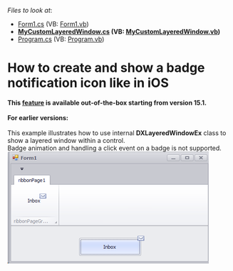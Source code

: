 <!-- default file list -->
*Files to look at*:

* [Form1.cs](./CS/Form1.cs) (VB: [Form1.vb](./VB/Form1.vb))
* **[MyCustomLayeredWindow.cs](./CS/MyCustomLayeredWindow.cs) (VB: [MyCustomLayeredWindow.vb](./VB/MyCustomLayeredWindow.vb))**
* [Program.cs](./CS/Program.cs) (VB: [Program.vb](./VB/Program.vb))
<!-- default file list end -->
# How to create and show a badge notification icon like in iOS


<strong>This <a href="https://documentation.devexpress.com/#WindowsForms/clsDevExpressUtilsVisualEffectsAdornerUIManagertopic">feature</a> is a</strong><strong>vailab</strong><strong>l</strong><strong>e</strong><strong> out-of-the-box</strong><strong> starting from version 15.1</strong><strong>. <br></strong><br><strong>For earlier versions:</strong><br><br>This example illustrates how to use internal <strong>DXLayeredWindowEx</strong> class to show a layered window within a control. <br>Badge animation and handling a click event on a badge is not supported.<br><img src="https://raw.githubusercontent.com/DevExpress-Examples/how-to-create-and-show-a-badge-notification-icon-like-in-ios-t201684/14.2.4+/media/edab07de-ff8d-11e4-80bf-00155d62480c.png">

<br/>


